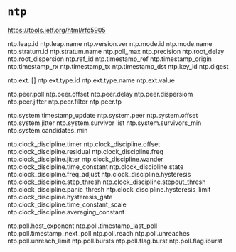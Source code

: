 # `ntp`

https://tools.ietf.org/html/rfc5905

ntp.leap.id
ntp.leap.name
ntp.version.ver
ntp.mode.id
ntp.mode.name
ntp.stratum.id
ntp.stratum.name
ntp.poll_max
ntp.precision
ntp.root_delay
ntp.root_dispersion
ntp.ref_id
ntp.timestamp_ref
ntp.timestamp_origin
ntp.timestamp_rx
ntp.timestamp_tx
ntp.timestamp_dst
ntp.key_id
ntp.digest

ntp.ext. []
ntp.ext.type.id
ntp.ext.type.name
ntp.ext.value

ntp.peer.poll
ntp.peer.offset
ntp.peer.delay
ntp.peer.dispersiom
ntp.peer.jitter
ntp.peer.filter
ntp.peer.tp

ntp.system.timestamp_update
ntp.system.peer
ntp.system.offset
ntp.system.jitter
ntp.system.survivor list
ntp.system.survivors_min
ntp.system.candidates_min

ntp.clock_discipline.timer
ntp.clock_discipline.offset
ntp.clock_discipline.residual
ntp.clock_discipline.freq
ntp.clock_discipline.jitter
ntp.clock_discipline.wander
ntp.clock_discipline.time_constant
ntp.clock_discipline.state
ntp.clock_discipline.freq_adjust
ntp.clock_discipline.hysteresis
ntp.clock_discipline.step_thresh
ntp.clock_discipline.stepout_thresh
ntp.clock_discipline.panic_thresh
ntp.clock_discipline.hysteresis_limit
ntp.clock_discipline.hysteresis_gate
ntp.clock_discipline.time_constant_scale
ntp.clock_discipline.averaging_constant

ntp.poll.host_exponent
ntp.poll.timestamp_last_poll
ntp.poll.timestamp_next_poll
ntp.poll.reach
ntp.poll.unreaches
ntp.poll.unreach_limit
ntp.poll.bursts
ntp.poll.flag.burst
ntp.poll.flag.iburst
